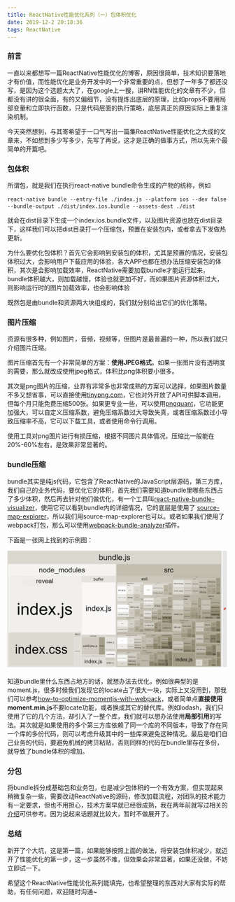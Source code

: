 ```yaml
---
title: ReactNative性能优化系列（一）包体积优化
date: 2019-12-2 20:18:36
tags: ReactNative
---
```

### 前言
一直以来都想写一篇ReactNative性能优化的博客，原因很简单，技术知识要落地才有价值，而性能优化是业务开发中的一个非常重要的点，但想了一年多了都还没写，是因为这个选题太大了，在google上一搜，讲RN性能优化的文章有不少，但都没有讲的很全面，有的又偏细节，没有提炼出底层的原理，比如props不要用局部变量和立即执行函数，只是代码层面的执行策略，底层真正的原因实际上重复渲染机制。

今天突然想到，与其寄希望于一口气写出一篇集ReactNative性能优化之大成的文章来，不如想到多少写多少，先写了再说，这才是正确的做事方式，所以先来个最简单的开篇吧。

### 包体积

所谓包，就是我们在执行react-native bundle命令生成的产物的统称，例如

```
react-native bundle --entry-file ./index.js --platform ios --dev false --bundle-output ./dist/index.ios.bundle --assets-dest ./dist
```
就会在dist目录下生成一个index.ios.bundle文件，以及图片资源也放在dist目录下，这样我们可以把dist目录打一个压缩包，预置在安装包内，或者拿去下发做热更新。

为什么要优化包体积？首先它会影响到安装包的体积，尤其是预置的情况，安装包体积过大，会影响用户下载应用的体验，各大APP也都在想办法压缩安装包的体积，其次是会影响加载效率，ReactNative需要加载bundle才能运行起来，bundle体积越大，则加载越慢，体验也就更加不好，而如果图片资源体积过大，则影响运行时的图片加载效率，也会影响体验

既然包是由bundle和资源两大块组成的，我们就分别给出它们的优化策略。

### 图片压缩

资源有很多种，例如图片，音频，视频等，但图片是最普遍的一种，所以我们就只介绍图片压缩。

图片压缩首先有一个非常简单的方案：**使用JPEG格式**。如果一张图片没有透明度的需要，那么就改成使用jpeg格式，体积比png体积要小很多。

其次是png图片的压缩，业界有非常多也非常成熟的方案可以选择，如果图片数量不多又想省事，可以直接使用[tinypng.com](https://tinypng.com/)，它也对外开放了API可供脚本调用，但每个月只能免费压缩500张。如果更专业一些，可以使用[pngquant](https://pngquant.org/)，它功能更加强大，可以自定义压缩系数，避免压缩系数过大导致失真，或者压缩系数过小导致压缩率不高，它可以下载工具，或者使用命令行调用。

使用工具对png图片进行有损压缩，根据不同图片具体情况，压缩比一般能在20%-60%左右，是效果非常显著的。

### bundle压缩

bundle其实是纯js代码，它包含了ReactNative的JavaScript层源码，第三方库，我们自己的业务代码，要优化它的体积，首先我们需要知道bundle里哪些东西占了多少体积，然后再去针对他们做优化，有一个工具叫[react-native-bundle-visualizer](https://www.npmjs.com/package/react-native-bundle-visualizer)，使用它可以看到bundle内的详细情况，它的底层是使用了
[source-map-explorer](https://www.npmjs.com/package/source-map-explorer)，所以我们用source-map-explorer也可以。或者如果我们使用了webpack打包，那么可以使用[webpack-bundle-analyzer](https://www.npmjs.com/package/webpack-bundle-analyzer)插件。

下面是一张网上找到的示例图：

![img](rn-improve-performance1/1_Tzo7ki8deVX0ADRFCm1E7Q.png)

知道bundle里什么东西占地方的话，就想办法去优化，例如很典型的是moment.js，很多时候我们发现它的locate占了很大一块，实际上又没用到，那我们可以参考[how-to-optimize-momentjs-with-webpack](https://github.com/jmblog/how-to-optimize-momentjs-with-webpack)，或者简单点**直接使用moment.min.js**不要locate功能，或者换成其它的替代库。例如lodash，我们只使用了它的几个方法，却引入了一整个库，我们就可以想办法使用**局部引用**的写法。其次就是如果使用的多个第三方库依赖了同一个库的不同版本，导致了存在同一个库的多份代码，则可以考虑升级其中的一些库来避免这种情况。最后是咱们自己业务的代码，要避免机械的拷贝粘贴，否则同样的代码在bundle里存在多份，就导致了bundle体积的增加。

### 分包

将bundle拆分成基础包和业务包，也是减少包体积的一个有效方案，但实现起来稍微复杂一些，需要改动ReactNative的源码，修改加载流程，对团队的技术能力有一定要求，但也不用担心，技术方案早就已经很成熟，我在两年前就写过相关的[介绍](http://guangy.coding.me/2017/11/03/rn-split-bundle2/)可供参考。因为说起来话题就比较大，暂时不做展开了。

### 总结

新开了个大坑，这是第一篇，如果能够按照上面的做法，将安装包体积减少，就迈开了性能优化的第一步，这一步虽然不难，但效果会非常显著，如果还没做，不妨立即试一下。

希望这个ReactNative性能优化系列能填完，也希望整理的东西对大家有实际的帮助，有任何问题，欢迎随时沟通~